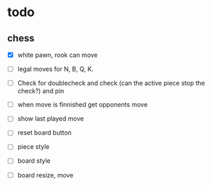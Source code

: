 # todo

## chess

- [x] white pawn, rook can move

- [  ] legal moves for N, B, Q, K.

- [  ] Check for doublecheck and check (can the active piece stop the check?) and pin

- [  ] when move is finnished get opponents move

- [  ] show last played move

- [  ] reset board button

- [  ] piece style

- [  ] board style

- [  ] board resize, move
